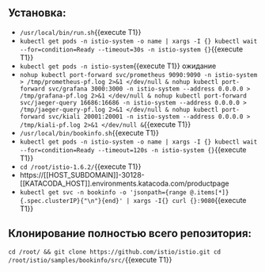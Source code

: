 ## Установка:
* `/usr/local/bin/run.sh`{{execute T1}}
* `kubectl get pods -n istio-system -o name | xargs -I {} kubectl wait --for=condition=Ready --timeout=30s -n istio-system {}`{{execute T1}}
* `kubectl get pods -n istio-system`{{execute T1}} ожидание
* ``
nohup kubectl port-forward svc/prometheus 9090:9090 -n istio-system > /tmp/prometheus-pf.log 2>&1 </dev/null &
nohup kubectl port-forward svc/grafana 3000:3000 -n istio-system --address 0.0.0.0 > /tmp/grafana-pf.log 2>&1 </dev/null &
nohup kubectl port-forward svc/jaeger-query 16686:16686 -n istio-system --address 0.0.0.0 > /tmp/jaeger-query-pf.log 2>&1 </dev/null &
nohup kubectl port-forward svc/kiali 20001:20001 -n istio-system --address 0.0.0.0 > /tmp/kiali-pf.log 2>&1 </dev/null &
``{{execute T1}}
* `/usr/local/bin/bookinfo.sh`{{execute T1}}
* `kubectl get pods -n istio-system -o name | xargs -I {} kubectl wait --for=condition=Ready --timeout=120s -n istio-system {}`{{execute T1}}
* `cd /root/istio-1.6.2/`{{execute T1}}
* https://[[HOST_SUBDOMAIN]]-30128-[[KATACODA_HOST]].environments.katacoda.com/productpage
* `kubectl get svc -n bookinfo -o 'jsonpath={range @.items[*]}{.spec.clusterIP}{"\n"}{end}' | xargs -I{} curl {}:9080`{{execute T1}}
## Клонирование полностью всего репозитория:
``
cd /root/ && git clone https://github.com/istio/istio.git
cd /root/istio/samples/bookinfo/src/
``{{execute T1}}